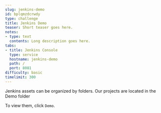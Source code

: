 ```yaml
---
slug: jenkins-demo
id: bplqmzdcrwdy
type: challenge
title: Jenkins Demo
teaser: Short teaser goes here.
notes:
- type: text
  contents: Long description goes here.
tabs:
- title: Jenkins Console
  type: service
  hostname: jenkins-demo
  path: /
  port: 8081
difficulty: basic
timelimit: 300
---
```

Jenkins assets can be organized by folders.
Our projects are located in the Demo folder

To view them, click `Demo`.
